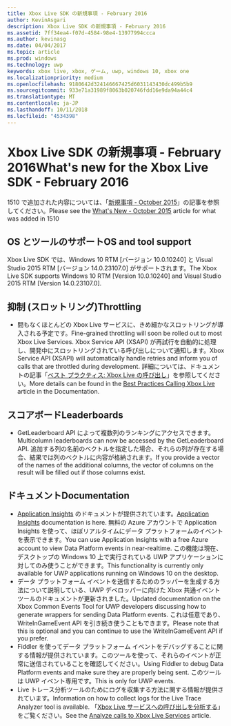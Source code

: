 ```yaml
---
title: Xbox Live SDK の新規事項 - February 2016
author: KevinAsgari
description: Xbox Live SDK の新規事項 - February 2016
ms.assetid: 7ff34ea4-f07d-4584-98e4-13977994ccca
ms.author: kevinasg
ms.date: 04/04/2017
ms.topic: article
ms.prod: windows
ms.technology: uwp
keywords: xbox live, xbox, ゲーム, uwp, windows 10, xbox one
ms.localizationpriority: medium
ms.openlocfilehash: 9180642d324146667425d6031143430dc499b5b9
ms.sourcegitcommit: 933e71a31989f8063b020746fdd16e9da94a44c4
ms.translationtype: MT
ms.contentlocale: ja-JP
ms.lasthandoff: 10/11/2018
ms.locfileid: "4534398"
---
```

# <a name="whats-new-for-the-xbox-live-sdk---february-2016"></a><span data-ttu-id="64f86-104">Xbox Live SDK の新規事項 - February 2016</span><span class="sxs-lookup"><span data-stu-id="64f86-104">What's new for the Xbox Live SDK - February 2016</span></span>

<span data-ttu-id="64f86-105">1510 で追加された内容については、「[新規事項 - October 2015](1510-whats-new.md)」の記事を参照してください。</span><span class="sxs-lookup"><span data-stu-id="64f86-105">Please see the [What's New - October 2015](1510-whats-new.md) article for what was added in 1510</span></span>

## <a name="os-and-tool-support"></a><span data-ttu-id="64f86-106">OS とツールのサポート</span><span class="sxs-lookup"><span data-stu-id="64f86-106">OS and tool support</span></span>
<span data-ttu-id="64f86-107">Xbox Live SDK では、Windows 10 RTM [バージョン 10.0.10240] と Visual Studio 2015 RTM [バージョン 14.0.23107.0] がサポートされます。</span><span class="sxs-lookup"><span data-stu-id="64f86-107">The Xbox Live SDK supports Windows 10 RTM [Version 10.0.10240] and Visual Studio 2015 RTM [Version 14.0.23107.0].</span></span>

## <a name="throttling"></a><span data-ttu-id="64f86-108">抑制 (スロットリング)</span><span class="sxs-lookup"><span data-stu-id="64f86-108">Throttling</span></span>
- <span data-ttu-id="64f86-109">間もなくほとんどの Xbox Live サービスに、きめ細かなスロットリングが導入される予定です。</span><span class="sxs-lookup"><span data-stu-id="64f86-109">Fine-grained throttling will soon be rolled out to most Xbox Live Services.</span></span>  <span data-ttu-id="64f86-110">Xbox Service API (XSAPI) が再試行を自動的に処理し、開発中にスロットリングされている呼び出しについて通知します。</span><span class="sxs-lookup"><span data-stu-id="64f86-110">Xbox Service API (XSAPI) will automatically handle retries and inform you of calls that are throttled during development.</span></span>  <span data-ttu-id="64f86-111">詳細については、ドキュメントの記事「[ベスト プラクティス: Xbox Live の呼び出し](../using-xbox-live/best-practices/best-practices-for-calling-xbox-live.md)」を参照してください。</span><span class="sxs-lookup"><span data-stu-id="64f86-111">More details can be found in the [Best Practices Calling Xbox Live](../using-xbox-live/best-practices/best-practices-for-calling-xbox-live.md) article in the Documentation.</span></span>

## <a name="leaderboards"></a><span data-ttu-id="64f86-112">スコアボード</span><span class="sxs-lookup"><span data-stu-id="64f86-112">Leaderboards</span></span>
- <span data-ttu-id="64f86-113">GetLeaderboard API によって複数列のランキングにアクセスできます。</span><span class="sxs-lookup"><span data-stu-id="64f86-113">Multicolumn leaderboards can now be accessed by the GetLeaderboard API.</span></span> <span data-ttu-id="64f86-114">追加する列の名前のベクトルを指定した場合、それらの列が存在する場合、結果では列のベクトルに内容が格納されます。</span><span class="sxs-lookup"><span data-stu-id="64f86-114">If you provide a vector of the names of the additional columns, the vector of columns on the result will be filled out if those columns exist.</span></span>

## <a name="documentation"></a><span data-ttu-id="64f86-115">ドキュメント</span><span class="sxs-lookup"><span data-stu-id="64f86-115">Documentation</span></span>
- <span data-ttu-id="64f86-116">[Application Insights](https://developer.microsoft.com/en-us/games/xbox/docs/xboxlive/xbox-live-partners/event-driven-data-platform/application-insights) のドキュメントが提供されています。</span><span class="sxs-lookup"><span data-stu-id="64f86-116">[Application Insights](https://developer.microsoft.com/en-us/games/xbox/docs/xboxlive/xbox-live-partners/event-driven-data-platform/application-insights) documentation is here.</span></span>  <span data-ttu-id="64f86-117">無料の Azure アカウントで Application Insights を使って、ほぼリアルタイムにデータ プラットフォームのイベントを表示できます。</span><span class="sxs-lookup"><span data-stu-id="64f86-117">You can use Application Insights with a free Azure account to view Data Platform events in near-realtime.</span></span>  <span data-ttu-id="64f86-118">この機能は現在、デスクトップの Windows 10 上で実行されている UWP アプリケーションに対してのみ使うことができます。</span><span class="sxs-lookup"><span data-stu-id="64f86-118">This functionality is currently only available for UWP applications running on Windows 10 on the desktop.</span></span>
- <span data-ttu-id="64f86-119">データ プラットフォーム イベントを送信するためのラッパーを生成する方法について説明している、UWP デベロッパーに向けた Xbox 共通イベント ツールのドキュメントが更新されました。</span><span class="sxs-lookup"><span data-stu-id="64f86-119">Updated documentation on the Xbox Common Events Tool for UWP developers discussing how to generate wrappers for sending Data Platform events.</span></span>  <span data-ttu-id="64f86-120">これは任意であり、WriteInGameEvent API を引き続き使うこともできます。</span><span class="sxs-lookup"><span data-stu-id="64f86-120">Please note that this is optional and you can continue to use the WriteInGameEvent API if you prefer.</span></span>
- <span data-ttu-id="64f86-121">Fiddler を使ってデータ プラットフォーム イベントをデバッグすることに関する情報が提供されています。このツールを使って、それらのイベントが正常に送信されていることを確認してください。</span><span class="sxs-lookup"><span data-stu-id="64f86-121">Using Fiddler to debug Data Platform events and make sure they are properly being sent.</span></span>  <span data-ttu-id="64f86-122">このツールは UWP イベント専用です。</span><span class="sxs-lookup"><span data-stu-id="64f86-122">This is only for UWP events.</span></span>
- <span data-ttu-id="64f86-123">Live トレース分析ツールのためにログを収集する方法に関する情報が提供されています。</span><span class="sxs-lookup"><span data-stu-id="64f86-123">Information on how to collect logs for the Live Trace Analyzer tool is available.</span></span>  <span data-ttu-id="64f86-124">「[Xbox Live サービスへの呼び出しを分析する](../tools/analyze-service-calls.md)」をご覧ください。</span><span class="sxs-lookup"><span data-stu-id="64f86-124">See the [Analyze calls to Xbox Live Services](../tools/analyze-service-calls.md) article.</span></span>
